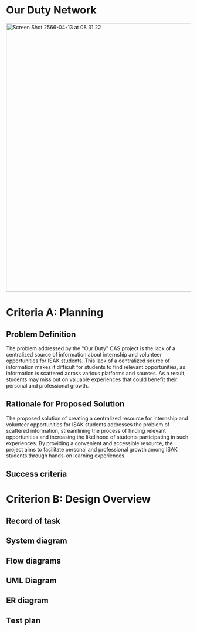 # Our Duty Network

<img width="733" alt="Screen Shot 2566-04-13 at 08 31 22" src="https://user-images.githubusercontent.com/111941936/231607996-edb35992-5cfa-423a-be49-a8b51d72abf0.png">

# Criteria A: Planning

## Problem Definition

The problem addressed by the "Our Duty" CAS project is the lack of a centralized source of information about internship and volunteer opportunities for ISAK students. This lack of a centralized source of information makes it difficult for students to find relevant opportunities, as information is scattered across various platforms and sources. As a result, students may miss out on valuable experiences that could benefit their personal and professional growth. 

## Rationale for Proposed Solution

The proposed solution of creating a centralized resource for internship and volunteer opportunities for ISAK students addresses the problem of scattered information, streamlining the process of finding relevant opportunities and increasing the likelihood of students participating in such experiences. By providing a convenient and accessible resource, the project aims to facilitate personal and professional growth among ISAK students through hands-on learning experiences.

## Success criteria



# Criterion B: Design Overview

## Record of task

## System diagram

## Flow diagrams

## UML Diagram

## ER diagram

## Test plan
